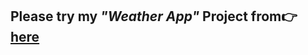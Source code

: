 <h2>Please try my <em>"Weather App"</em> Project from👉<a href="https://mnrgdkl.github.io/JS-Project-008--Weather-App-Upgraded-/" target="_blank" rel="noopener noreferrer"> here</a> </h2>
